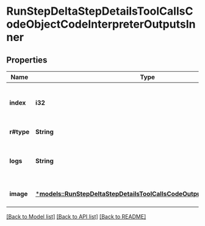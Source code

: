 # RunStepDeltaStepDetailsToolCallsCodeObjectCodeInterpreterOutputsInner

## Properties
Name | Type | Description | Notes
------------ | ------------- | ------------- | -------------
**index** | **i32** | The index of the output in the outputs array. | 
**r#type** | **String** | Always `logs`. | 
**logs** | **String** | The text output from the Code Interpreter tool call. | [optional] [default to None]
**image** | [***models::RunStepDeltaStepDetailsToolCallsCodeOutputImageObjectImage**](RunStepDeltaStepDetailsToolCallsCodeOutputImageObject_image.md) |  | [optional] [default to None]

[[Back to Model list]](../README.md#documentation-for-models) [[Back to API list]](../README.md#documentation-for-api-endpoints) [[Back to README]](../README.md)


